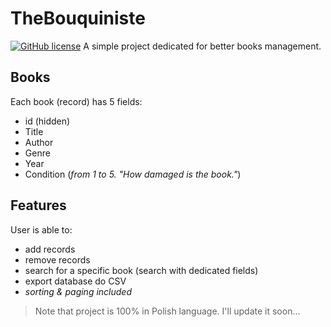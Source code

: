# TheBouquiniste
[![GitHub license](https://img.shields.io/github/license/RooTender/TheBouquiniste)](https://github.com/RooTender/TheBouquiniste/blob/master/LICENSE)
A simple project dedicated for better books management.

## Books
Each book (record) has 5 fields:

- id (hidden)
- Title
- Author
- Genre
- Year
- Condition (*from 1 to 5. "How damaged is the book."*)

## Features
User is able to:

- add records
- remove records
- search for a specific book (search with dedicated fields)
- export database do CSV
- *sorting & paging included*

> Note that project is 100% in Polish language. I'll update it soon...
